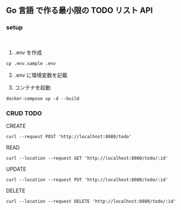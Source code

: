 ## Go 言語 で作る最小限の TODO リスト API

### **setup**

<br />

1. .env を作成

```
cp .env.sample .env
```

2. .env に環境変数を記載

3. コンテナを起動

```
docker-compose up -d --build
```

### **CRUD TODO**

CREATE

```
curl --request POST 'http://localhost:8080/todo'
```

READ

```
curl --location --request GET 'http://localhost:8080/todo/:id'
```

UPDATE

```
curl --location --request PUT 'http://localhost:8080/todo/:id'
```

DELETE

```
curl --location --request DELETE 'http://localhost:8080/todo/:id'
```

